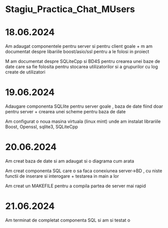 # Stagiu_Practica_Chat_MUsers


# 18.06.2024 
Am adaugat componentele pentru server si pentru client goale + m am documentat despre libariile boost/asio/ssl pentru a le folosi in proiect

M am documentat despre SQLiteCpp si BD4S pentru crearea unei baze de date care sa fie folosita pentru stocarea utilizatorilor si
a grupurilor cu log create de utilizatori

# 19.06.2024

Adaugare componenta SQLlite pentru server goale , baza de date fiind doar pentru server + crearea unei scheme pentru baza de date

Am configurat o noua masina virtuala (linux mint) unde am instalat librariile Boost, Openssl, sqlite3, SQLiteCpp 

# 20.06.2024

Am creat baza de date si am adaugat si o diagrama cum arata 

Am creat componenta SQL care o sa faca conexiunea server->BD , cu niste functii de inserare si interogare + testarea in main a lor 

Am creat un MAKEFILE pentru a compila partea de server mai rapid 

# 21.06.2024

Am terminat de completat componenta SQL si am si testat o 
